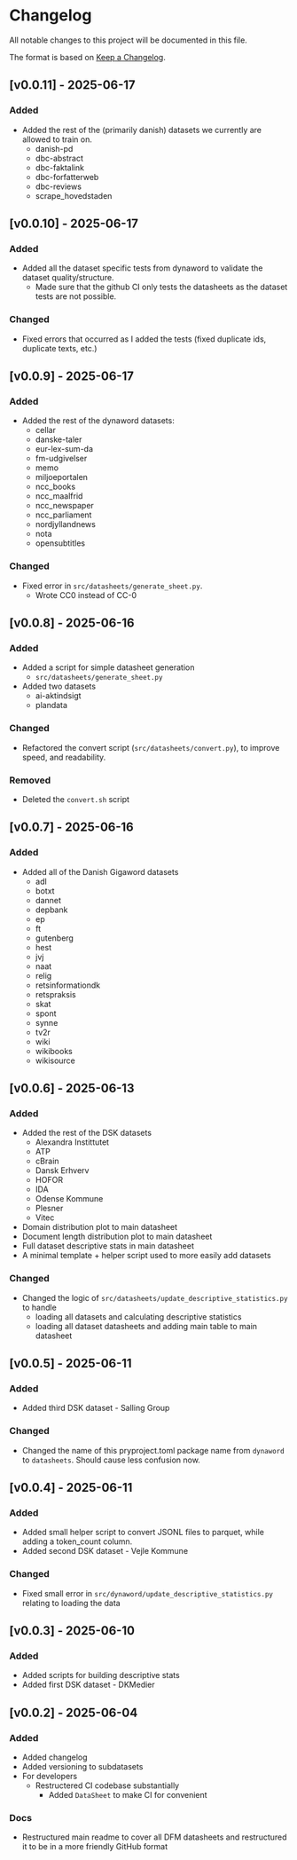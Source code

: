 
# Changelog

All notable changes to this project will be documented in this file.

The format is based on [Keep a Changelog](http://keepachangelog.com/en/1.0.0/).

## [v0.0.11] - 2025-06-17

### Added

- Added the rest of the (primarily danish) datasets we currently are allowed to train on.
  - danish-pd
  - dbc-abstract
  - dbc-faktalink
  - dbc-forfatterweb
  - dbc-reviews
  - scrape_hovedstaden

## [v0.0.10] - 2025-06-17

### Added

- Added all the dataset specific tests from dynaword to validate the dataset quality/structure.
  - Made sure that the github CI only tests the datasheets as the dataset tests are not possible.

### Changed

- Fixed errors that occurred as I added the tests (fixed duplicate ids, duplicate texts, etc.)

## [v0.0.9] - 2025-06-17

### Added

- Added the rest of the dynaword datasets:
  - cellar
  - danske-taler
  - eur-lex-sum-da
  - fm-udgivelser
  - memo
  - miljoeportalen
  - ncc_books
  - ncc_maalfrid
  - ncc_newspaper
  - ncc_parliament
  - nordjyllandnews
  - nota
  - opensubtitles

### Changed

- Fixed error in `src/datasheets/generate_sheet.py`. 
  - Wrote CC0 instead of CC-0


## [v0.0.8] - 2025-06-16

### Added 

- Added a script for simple datasheet generation
  - `src/datasheets/generate_sheet.py`
- Added two datasets
  - ai-aktindsigt
  - plandata

### Changed 

- Refactored the convert script (`src/datasheets/convert.py`), to improve speed, and readability.

### Removed

- Deleted the `convert.sh` script

## [v0.0.7] - 2025-06-16

### Added

- Added all of the Danish Gigaword datasets
  - adl
  - botxt
  - dannet
  - depbank
  - ep
  - ft
  - gutenberg
  - hest
  - jvj
  - naat
  - relig
  - retsinformationdk
  - retspraksis
  - skat
  - spont
  - synne
  - tv2r
  - wiki
  - wikibooks
  - wikisource

## [v0.0.6] - 2025-06-13

### Added

- Added the rest of the DSK datasets
  - Alexandra Instittutet
  - ATP
  - cBrain
  - Dansk Erhverv
  - HOFOR
  - IDA
  - Odense Kommune
  - Plesner
  - Vitec
- Domain distribution plot to main datasheet
- Document length distribution plot to main datasheet
- Full dataset descriptive stats in main datasheet
- A minimal template + helper script used to more easily add datasets

### Changed

- Changed the logic of `src/datasheets/update_descriptive_statistics.py` to handle 
  - loading all datasets and calculating descriptive statistics
  - loading all dataset datasheets and adding main table to main datasheet

## [v0.0.5] - 2025-06-11

### Added

- Added third DSK dataset - Salling Group

### Changed

- Changed the name of this pryproject.toml package name from `dynaword` to `datasheets`. Should cause less confusion now. 

## [v0.0.4] - 2025-06-11

### Added

- Added small helper script to convert JSONL files to parquet, while adding a token_count column.
- Added second DSK dataset - Vejle Kommune

### Changed

- Fixed small error in `src/dynaword/update_descriptive_statistics.py` relating to loading the data

## [v0.0.3] - 2025-06-10

### Added

- Added scripts for building descriptive stats
- Added first DSK dataset - DKMedier

## [v0.0.2] - 2025-06-04

### Added

- Added changelog
- Added versioning to subdatasets
- For developers
  - Restructered CI codebase substantially
    - Added `DataSheet` to make CI for convenient


### Docs

- Restructured main readme to cover all DFM datasheets and restructured it to be in a more friendly GitHub format